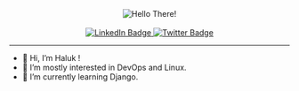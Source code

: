 <div id="greeter" align="center">
  <img src="https://media4.giphy.com/media/Nx0rz3jtxtEre/giphy.gif?cid=ecf05e477wsvj8w2n7gpvjdn8owu52h7xcjnsjx1jmo97btd&rid=giphy.gif&ct=g" alt="Hello There!"/>
</div>

<br>

<div id="badges" align="center">
  <a href="https://www.linkedin.com/in/haluk-muhsin-karako%C3%A7-b742a3201/">
    <img src="https://img.shields.io/badge/LinkedIn-blue?style=for-the-badge&logo=linkedin&logoColor=white" alt="LinkedIn Badge"/>
  </a>
  
  <a href="https://twitter.com/karakoc49">
    <img src="https://img.shields.io/badge/Twitter-blue?style=for-the-badge&logo=twitter&logoColor=white" alt="Twitter Badge"/>
  </a>
</div>

<hr>

- 👋 Hi, I’m Haluk !
- 👀 I’m mostly interested in DevOps and Linux.
- 🌱 I’m currently learning Django.

<!---
karakoc49/karakoc49 is a ✨ special ✨ repository because its `README.md` (this file) appears on your GitHub profile.
You can click the Preview link to take a look at your changes.
--->
